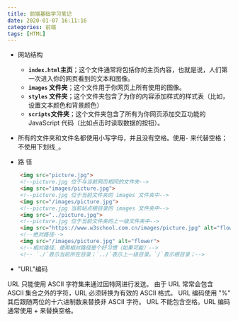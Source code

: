 ```yaml
---
title: 前端基础学习笔记
date: 2020-01-07 16:11:16
categories: 前端
tags: [HTML]
---
```

- 网站结构
  - **`index.html`主页**；这个文件通常将包括你的主页内容，也就是说，人们第一次进入你的网页看到的文本和图像。
  - **`images` 文件夹**；这个文件用于你网页上所有使用的图像。
  - **`styles` 文件夹**；这个文件夹包含了为你的内容添加样式的样式表（比如，设置文本颜色和背景颜色）
  - **`scripts`文件夹**；这个文件夹包含了所有为你网页添加交互功能的 JavaScript 代码（比如点击时读取数据的按钮）。

- 所有的文件夹和文件名都使用小写字母，并且没有空格。使用`-` 来代替空格；不使用下划线`_`。

- 路 径

```html 路径详细解释
    <img src="picture.jpg">
    <!--picture.jpg 位于与当前网页相同的文件夹-->
    <img src="images/picture.jpg">
    <!--picture.jpg 位于当前文件夹的 images 文件夹中-->
    <img src="/images/picture.jpg">
    <!--picture.jpg 当前站点根目录的 images 文件夹中-->
    <img src="../picture.jpg">
    <!--picture.jpg 位于当前文件夹的上一级文件夹中-->
    <img src="https://www.w3school.com.cn/images/picture.jpg" alt="flower">
    <!--绝对路径-->
    <img src="/images/picture.jpg" alt="flower">
    <!--相对路径、使用相对路径是个好习惯（如果可能）-->
    <!-- `./`表示当前所在目录；`../`表示上一级目录。`/`表示根目录；-->
```

- "URL"编码

URL 只能使用 ASCII 字符集来通过因特网进行发送。
由于 URL 常常会包含 ASCII 集合之外的字符，URL 必须转换为有效的 ASCII 格式。
URL 编码使用 "%" 其后跟随两位的十六进制数来替换非 ASCII 字符。
URL 不能包含空格。URL 编码通常使用 + 来替换空格。
